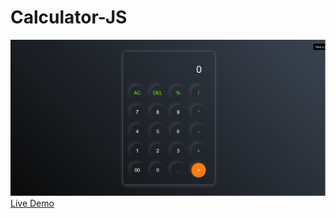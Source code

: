 # Calculator-JS
 <img src="Screenshot.png" alt="screenshot">
 <a href="https://shaikharyan.github.io/Calculator-JS/">Live Demo</a>
